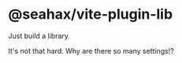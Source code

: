 # @seahax/vite-plugin-lib

Just build a library.

It's not that hard. Why are there so many settings!?
